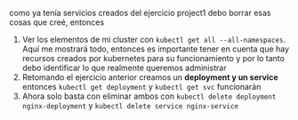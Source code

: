como ya tenía servicios creados del ejercicio project1 debo borrar esas cosas que creé, entonces

1. Ver los elementos de mi cluster con `kubectl get all --all-namespaces`. Aquí me mostrará todo, entonces es importante tener en cuenta que hay recursos creados por kubernetes para su funcionamiento y por lo tanto debo identificar lo que realmente queremos administrar
2. Retomando el ejercicio anterior creamos un **deployment y un service** entonces `kubectl get deployment` y `kubectl get svc` funcionarán
3. Ahora solo basta con eliminar ambos con `kubectl delete deployment nginx-deployment` y `kubectl delete service nginx-service`

